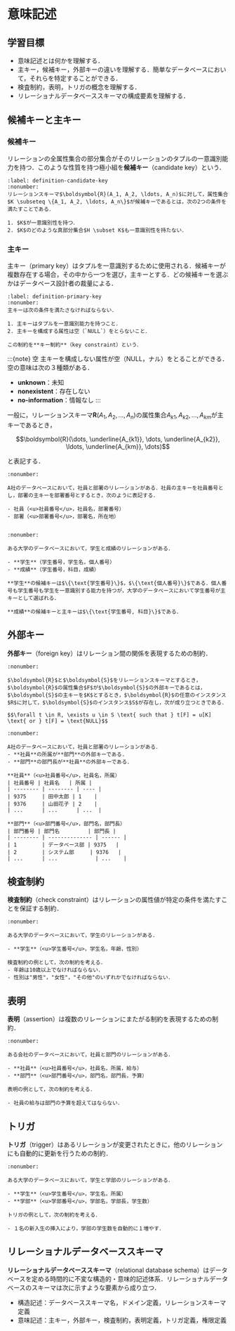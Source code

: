 # 意味記述

## 学習目標
- 意味記述とは何かを理解する．
- 主キー，候補キー，外部キーの違いを理解する．簡単なデータベースにおいて，それらを特定することができる．
- 検査制約，表明，トリガの概念を理解する．
- リレーショナルデータベーススキーマの構成要素を理解する．

## 候補キーと主キー
 
### 候補キー

リレーションの全属性集合の部分集合がそのリレーションのタプルの一意識別能力を持つ．このような性質を持つ極小組を**候補キー**（candidate key）という．

````{prf:definition}
:label: definition-candidate-key
:nonumber:
リレーションスキーマ$\boldsymbol{R}(A_1, A_2, \ldots, A_n)$に対して，属性集合$K \subseteq \{A_1, A_2, \ldots, A_n\}$が候補キーであるとは，次の2つの条件を満たすことである．

1. $K$が一意識別性を持つ．
2. $K$のどのような真部分集合$H \subset K$も一意識別性を持たない．

````

### 主キー

主キー（primary key）はタプルを一意識別するために使用される．候補キーが複数存在する場合，その中から一つを選び，主キーとする．どの候補キーを選ぶかはデータベース設計者の裁量による．

````{prf:definition}
:label: definition-primary-key
:nonumber:
主キーは次の条件を満たさなければならない．

1. 主キーはタプルを一意識別能力を持つこと．
2. 主キーを構成する属性は空（`NULL`）をとらないこと．

この制約を**キー制約**（key constraint）という．
````

:::{note} 空
主キーを構成しない属性が空（NULL，ナル）をとることができる．空の意味は次の３種類がある．

- **unknown**：未知
- **nonexistent**：存在しない
- **no-information**：情報なし
:::

一般に，リレーションスキーマ$\boldsymbol{R}(A_1, A_2, \ldots, A_n)$の属性集合${A_{k1}, A_{k2}, \ldots, A_{km}}$が主キーであるとき，

$$\boldsymbol{R}(\dots, \underline{A_{k1}}, \dots, \underline{A_{k2}}, \ldots, \underline{A_{km}}, \dots)$$

と表記する．

````{prf:example}
:nonumber:

A社のデータベースにおいて，社員と部署のリレーションがある．社員の主キーを社員番号とし，部署の主キーを部署番号とするとき，次のように表記する．

- 社員（<u>社員番号</u>，社員名，部署番号）
- 部署（<u>部署番号</u>，部署名，所在地）
  
````

````{prf:example}
:nonumber:

ある大学のデータベースにおいて，学生と成績のリレーションがある．

- **学生**（学生番号，学生名，個人番号）
- **成績**（学生番号，科目，成績）

**学生**の候補キーは$\{\text{学生番号}\}$，$\{\text{個人番号}\}$である．個人番号も学生番号も学生を一意識別する能力を持つが，大学のデータベースにおいて学生番号が主キーとして選ばれる．

**成績**の候補キーと主キーは$\{\text{学生番号, 科目}\}$である．
````

## 外部キー

**外部キー**（foreign key）はリレーション間の関係を表現するための制約．

````{prf:definition}
:nonumber:

$\boldsymbol{R}$と$\boldsymbol{S}$をリレーションスキーマとするとき，$\boldsymbol{R}$の属性集合$F$が$\boldsymbol{S}$の外部キーであるとは，$\boldsymbol{S}$の主キーを$K$とするとき，$\boldsymbol{R}$の任意のインスタンス$R$に対して，$\boldsymbol{S}$のインスタンス$S$が存在し，次が成り立つときである．

$$\forall t \in R, \exists u \in S \text{ such that } t[F] = u[K] \text{ or } t[F] = \text{NULL}$$
````

````{prf:example}
:nonumber:

A社のデータベースにおいて，社員と部署のリレーションがある．
- **社員**の所属が**部門**の外部キーである.
- **部門**の部門長が**社員**の外部キーである．

**社員**（<u>社員番号</u>，社員名，所属）
| 社員番号 | 社員名   | 所属 |
| -------- | -------- | ---- |
| 9375     | 田中太郎 | 1    |
| 9376     | 山田花子 | 2    |
| ...      | ...      | ...  |

**部門**（<u>部門番号</u>，部門名，部門長）
| 部門番号 | 部門名         | 部門長 |
| -------- | -------------- | ------ |
| 1        | データベース部 | 9375   |
| 2        | システム部     | 9376   |
| ...      | ...            | ...    |

````

## 検査制約

**検査制約**（check constraint）はリレーションの属性値が特定の条件を満たすことを保証する制約．

````{prf:example}
:nonumber:

ある大学のデータベースにおいて，学生のリレーションがある．

- **学生**（<u>学生番号</u>，学生名，年齢，性別）

検査制約の例として，次の制約を考える．
- 年齢は10歳以上でなければならない．
- 性別は"男性"，"女性"，"その他"のいずれかでなければならない．
````


## 表明

**表明**（assertion）は複数のリレーションにまたがる制約を表現するための制約．

````{prf:example}
:nonumber:

ある会社のデータベースにおいて，社員と部門のリレーションがある．

- **社員**（<u>社員番号</u>，社員名，所属，給与）
- **部門**（<u>部門番号</u>，部門名，部門長，予算）

表明の例として，次の制約を考える．

- 社員の給与は部門の予算を超えてはならない．
````

## トリガ

**トリガ**（trigger）はあるリレーションが変更されたときに，他のリレーションにも自動的に更新を行うための制約．


````{prf:example}
:nonumber:

ある大学のデータベースにおいて，学生と学部のリレーションがある．

- **学生**（<u>学生番号</u>，学生名，所属）
- **学部**（<u>学部番号</u>，学部名，学部長，学生数）

トリガの例として，次の制約を考える．

- １名の新入生の挿入により，学部の学生数を自動的に１増やす．
````

## リレーショナルデータベーススキーマ

**リレーショナルデータベーススキーマ**（relational database schema）はデータベースを定める時間的に不変な構造的・意味的記述体系．リレーショナルデータベースのスキーマは次に示すような要素から成り立つ．

- 構造記述：データベーススキーマ名，ドメイン定義，リレーションスキーマ定義
- 意味記述：主キー，外部キー，検査制約，表明定義，トリガ定義，権限定義